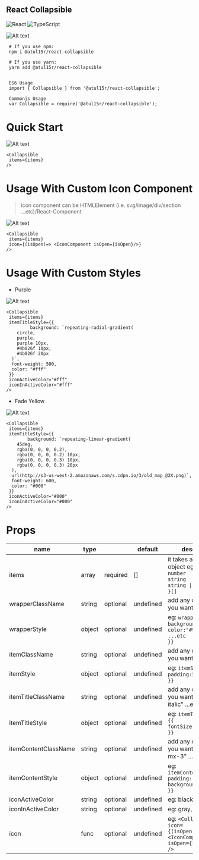 ## React Collapsible

![React](https://img.shields.io/badge/react-%2320232a.svg?style=for-the-badge&logo=react&logoColor=%2361DAFB) ![TypeScript](https://img.shields.io/badge/typescript-%23007ACC.svg?style=for-the-badge&logo=typescript&logoColor=white)


![Alt text](visual/react-collapsible.png?raw=true "React Collapsible")


```
 # If you use npm:
 npm i @atul15r/react-collapsible

 # If you use yarn:
 yarn add @atul15r/react-collapsible


 ES6 Usage
 import { Collapsible } from '@atul15r/react-collapsible';

 Commonjs Usage
 var Collapsible = require('@atul15r/react-collapsible');

```


# Quick Start

![Alt text](visual/react-collapsible.gif?raw=true "React Collapsible")


```
<Collapsible 
 items={items}
/>

```

# Usage With Custom Icon Component
   >icon component can be HTMLElement (i.e. svg/image/div/section ...etc)/React-Component

![Alt text](visual/react-collapsible-custom-icon.gif?raw=true "React Collapsible")


```
<Collapsible 
 items={items}
 icon={(isOpen)=> <IconComponent isOpen={isOpen}/>}
/>

```

# Usage With Custom Styles

- Purple

![Alt text](visual/react-collapsible-purple.gif?raw=true "React Collapsible")

```
<Collapsible 
 items={items}
 itemTitleStyle={{
         background: `repeating-radial-gradient(
    circle,
    purple,
    purple 10px,
    #4b026f 10px,
    #4b026f 20px
  )`,
  font-weight: 500,
  color: "#fff"
 }}
 iconActiveColor="#fff"
 iconInActiveColor="#fff"
/>

```

- Fade Yellow

![Alt text](visual/react-collapsible-yellow.gif?raw=true "React Collapsible")

```
<Collapsible 
 items={items}
 itemTitleStyle={{
        background: `repeating-linear-gradient(
    45deg,
    rgba(0, 0, 0, 0.2),
    rgba(0, 0, 0, 0.2) 10px,
    rgba(0, 0, 0, 0.3) 10px,
    rgba(0, 0, 0, 0.3) 20px
  ),
  url(http://s3-us-west-2.amazonaws.com/s.cdpn.io/3/old_map_@2X.png)`,
  font-weight: 600,
  color: "#000"
 }}
 iconActiveColor="#000"
 iconInActiveColor="#000"
/>

```


# Props

| name                 | type   |          | default   | description                                                                                                                                         |
|----------------------|--------|----------|-----------|-----------------------------------------------------------------------------------------------------------------------------------------------------|
| items                | array  | required | []        | it takes an array of object    eg:    `{     key: number     title: string     content: string \| ReactNode   }[]`                                  |
| wrapperClassName     | string | optional | undefined | add any custom class you want                                                                                                                       |
| wrapperStyle         | object | optional | undefined | eg:         `wrapperStyle= {{                    background:"#ccc",                    color:"#999",                    ...etc                  }}` |
| itemClassName        | string | optional | undefined | add any custom class you want                                                                                                                       |
| itemStyle            | object | optional | undefined | eg:      `itemStyle= {{             padding:5                }} `                                                                                   |
| itemTitleClassName   | string | optional | undefined | add any custom class you want eg: "text-lg italic" ...etc                                                                                           |
| itemTitleStyle       | object | optional | undefined | eg:         `itemTitleStyle= {{         fontSize:12        }}`                                                                                      |
| itemContentClassName | string | optional | undefined | add any custom class you want eg: "p-4 mx-3" ...etc                                                                                                 |
| itemContentStyle     | object | optional | undefined | eg:    `itemContentStyle= {{       padding:"4px 12px",       background:"#fefefe"     }}`                                                           |
| iconActiveColor      | string | optional | undefined | eg: black                                                                                                                                           |
| iconInActiveColor    | string | optional | undefined | eg: gray, #039af4                                                                                                                                   |
| icon                 | func   | optional | undefined | eg:   `<Collapsible  icon={(isOpen:boolean) => <IconComponent isOpen={isOpen}/>} />`                                                                |